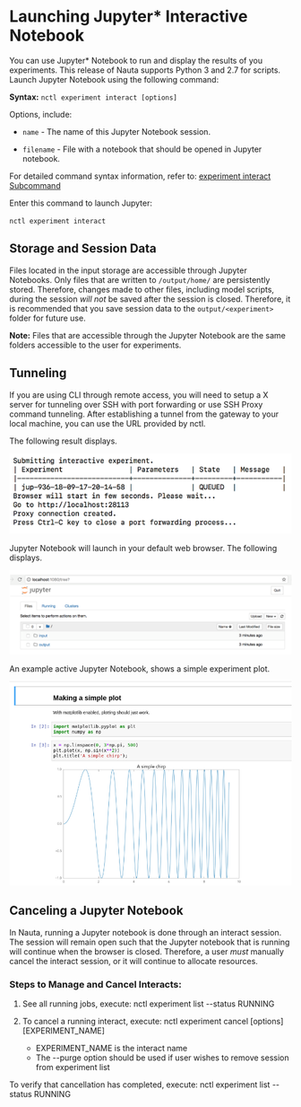 # Launching Jupyter* Interactive Notebook

You can use Jupyter* Notebook to run and display the results of you experiments. This release of Nauta supports Python 3 and 2.7 for scripts. Launch Jupyter Notebook using the following command:

**Syntax:** `nctl experiment interact [options]`

Options, include:
* `name` - The name of this Jupyter Notebook session. 

* `filename` - File with a notebook that should be opened in Jupyter notebook.

For detailed command syntax information, refer to: [experiment interact Subcommand](experiment.md#interact-Subcommand)

Enter this command to launch Jupyter:

`nctl experiment interact`

## Storage and Session Data

Files located in the input storage are accessible through Jupyter Notebooks. Only files that are written to `/output/home/` are persistently stored. Therefore, changes made to other files, including model scripts, during the session _will not_ be saved after the session is closed. Therefore, it is recommended that you save session data to the `output/<experiment>` folder for future use.

**Note:** Files that are accessible through the Jupyter Notebook are the same folders accessible to the user for experiments.

## Tunneling

If you are using CLI through remote access, you will need to setup a X server for tunneling over SSH with port forwarding or use SSH Proxy command tunneling. After establishing a tunnel from the gateway to your local machine, you can use the URL provided by nctl.

The following result displays.

 ![](images/submit_interactive_exp.png)
  
Jupyter Notebook will launch in your default web browser. The following displays. 

 ![](images/jupyter_dashbd.png)


An example active Jupyter Notebook, shows a simple experiment plot.
 
 ![](images/jupyter_plot.png)
 
 ## Canceling a Jupyter Notebook

In Nauta, running a Jupyter notebook is done through an interact session. The session will remain open such that the Jupyter notebook that is running will continue when the browser is closed. Therefore, a user _must_ manually cancel the interact session, or it will continue to allocate resources.
 
### Steps to Manage and Cancel Interacts:

1. See all running jobs, execute: nctl experiment list --status RUNNING

2. To cancel a running interact, execute: nctl experiment cancel [options] [EXPERIMENT_NAME]

   * EXPERIMENT_NAME is the interact name
   * The --purge option should be used if user wishes to remove session from experiment list
   
To verify that cancellation has completed, execute: nctl experiment list --status RUNNING 
 
 
 
